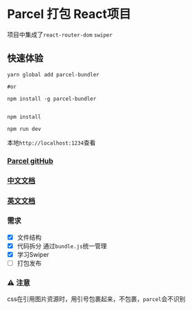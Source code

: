 # Parcel 打包 React项目

项目中集成了`react-router-dom` `swiper`

## 快速体验
```shell
yarn global add parcel-bundler

#or

npm install -g parcel-bundler

```
```shell

npm install

npm run dev
```

本地`http://localhost:1234`查看

### [Parcel gitHub](https://github.com/parcel-bundler/parcel)

### [中文文档](http://www.parceljs.io)

### [英文文档](https://parceljs.org/)

### 需求

- [x] 文件结构
- [x] 代码拆分 通过`bundle.js`统一管理
- [x] 学习Swiper
- [ ] 打包发布

### ⚠️  注意

css在引用图片资源时，用引号包裹起来，不包裹，`parcel`会不识别